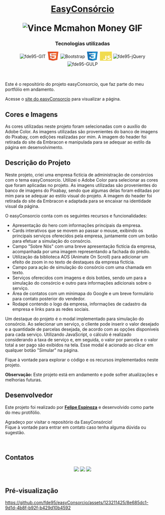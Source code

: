<h1 align="center">
  <p align="center"> <a href="https://easy-consorcio.vercel.app/">EasyConsórcio</a></p>
  <img width="500" src="https://media.giphy.com/media/YRw676NBrmPeM/giphy.gif" alt="Vince Mcmahon Money GIF"></a>
</h1>
<div style="display: inline_block">
   <div align="center">
   <h3>Tecnologias utilizadas</h3>
  <img align="center" alt="fde95-GIT" height="30" width="40" src="https://cdn.jsdelivr.net/gh/devicons/devicon/icons/git/git-original.svg">
  <img align="center" alt="fde95-HTML" height="30" width="40" src="https://raw.githubusercontent.com/devicons/devicon/master/icons/html5/html5-original.svg">
  <img align="center" alt="Bootstrap" height="35" width="40" src="https://cdn.jsdelivr.net/gh/devicons/devicon/icons/bootstrap/bootstrap-original.svg">
  <img align="center" alt="fde95-CSS" height="30" width="40" src="https://raw.githubusercontent.com/devicons/devicon/master/icons/css3/css3-original.svg">
  <img align="center" alt="fde95-Js" height="30" width="40" src="https://raw.githubusercontent.com/devicons/devicon/master/icons/javascript/javascript-plain.svg">
  <img align="center" alt="fde95-jQuery" height="30" width="40" src="https://cdn.jsdelivr.net/gh/devicons/devicon/icons/jquery/jquery-original.svg">
  <img align="center" alt="fde95-GULP" height="60" width="40" src="https://cdn.jsdelivr.net/gh/devicons/devicon/icons/gulp/gulp-plain.svg">
</div>
  <br>
  <br>
  <p>Este é o repositório do projeto easyConsorcio, que faz parte do meu portfólio em andamento.</p>

  <p>Acesse o <a href="https://easy-consorcio.vercel.app/">site do easyConsorcio</a> para visualizar a página.</p>

  <h2>Cores e Imagens</h2>
  <p>As cores utilizadas neste projeto foram selecionadas com o auxílio do Adobe Color. As imagens utilizadas são provenientes do banco de imagens do Pixabay, com edições realizadas por mim. A imagem do header foi retirada do site da Embracon e manipulada para se adequar ao estilo da página em desenvolvimento.</p>
 <h2>Descrição do Projeto</h2>

<p>Neste projeto, criei uma empresa fictícia de administração de consórcios com o tema easyConsorcio. Utilizei o Adobe Color para selecionar as cores que foram aplicadas no projeto. As imagens utilizadas são provenientes do banco de imagens do Pixabay, sendo que algumas delas foram editadas por mim para se adequar ao estilo visual do projeto. A imagem do header foi retirada do site da Embracon e adaptada para se encaixar na identidade visual da página.</p>

<p>O easyConsorcio conta com os seguintes recursos e funcionalidades:</p>

<ul>
  <li>Apresentação do hero com informações principais da empresa.</li>
  <li>Cards interativos que se movem ao passar o mouse, exibindo os principais serviços oferecidos pela empresa, juntamente com um botão para efetuar a simulação do consórcio.</li>
  <li>Campo "Sobre Nós" com uma breve apresentação fictícia da empresa, acompanhada por uma imagem representando a fachada do prédio.</li>
  <li>Utilização da biblioteca AOS (Animate On Scroll) para adicionar um efeito de zoom in no texto de destaques da empresa fictícia.</li>
  <li>Campo para ação de simulação do consórcio com uma chamada em texto.</li>
  <li>Serviços oferecidos com imagens e dois botões, sendo um para a simulação do consórcio e outro para informações adicionais sobre o serviço.</li>
  <li>Área de contatos com um minimapa do Google e um breve formulário para contato posterior do vendedor.</li>
  <li>Rodapé contendo o logo da empresa, informações de cadastro da empresa e links para as redes sociais.</li>
</ul>

<p>Um destaque do projeto é o modal implementado para simulação do consórcio. Ao selecionar um serviço, o cliente pode inserir o valor desejado e a quantidade de parcelas desejada, de acordo com as opções disponíveis para cada serviço. Utilizando JavaScript, o cálculo é realizado considerando a taxa de serviço e, em seguida, o valor por parcela e o valor total a ser pago são exibidos na tela. Esse modal é acionado ao clicar em qualquer botão "Simular" na página.</p>

<p>Fique à vontade para explorar o código e os recursos implementados neste projeto.</p>

<p><strong>Observação:</strong> Este projeto está em andamento e pode sofrer atualizações e melhorias futuras.</p>
    <h2>Desenvolvedor</h2>
   <p>Este projeto foi realizado por <a href="https://linktr.ee/fde95" target="_blank"><b>Felipe Espinoza</b></a> e desenvolvido como parte do meu protifólio.</p>
   <p>Agradeço por visitar o repositório da EasyConsórcio! 
   <br>Fique à vontade para entrar em contato caso tenha alguma dúvida ou sugestão.</p>
  <br>
  <h2>Contatos</h2>
  <div style="display: inline_block" align="center">
   <a href="https://instagram.com/fde.95" target="_blank"><img src="https://img.shields.io/badge/Instagram-E4405F?style=for-the-badge&logo=instagram&logoColor=white" target="_blank"></a>
   <a href = "mailto:fdespinoza95@gmail.com"><img src="https://img.shields.io/badge/Gmail-D14836?style=for-the-badge&logo=gmail&logoColor=white" target="_blank"></a>
   <a href="https://www.linkedin.com/in/fde95" target="_blank"><img src="https://img.shields.io/badge/LinkedIn-0077B5?style=for-the-badge&logo=linkedin&logoColor=white" target="_blank"></a> 
  </div>
  <br>
  <h2>
   Pré-visualização
  </h2>
  

https://github.com/fde95/easyConsorcio/assets/123211425/8e685dc1-9d1d-4b8f-b92f-b429d10b4592



